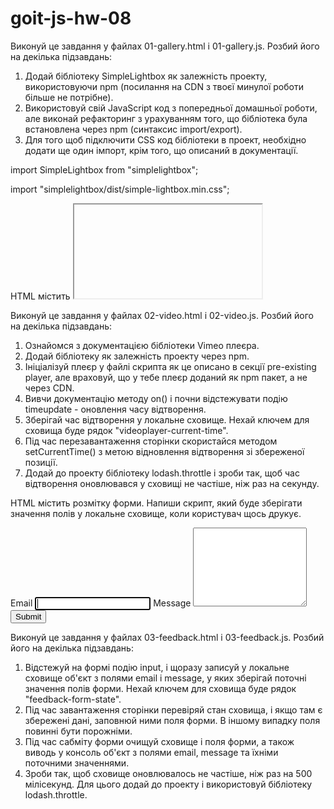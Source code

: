 # goit-js-hw-08

<!-- *     Завдання 1 - бібліотека SimpleLightbox -->

Виконуй це завдання у файлах 01-gallery.html і 01-gallery.js. Розбий його на
декілька підзавдань:

1. Додай бібліотеку SimpleLightbox як залежність проекту, використовуючи npm
   (посилання на CDN з твоєї минулої роботи більше не потрібне).
2. Використовуй свій JavaScript код з попередньої домашньої роботи, але виконай
   рефакторинг з урахуванням того, що бібліотека була встановлена через npm
   (синтаксис import/export).
3. Для того щоб підключити CSS код бібліотеки в проект, необхідно додати ще один
   імпорт, крім того, що описаний в документації.

<!-- #    Описаний в документації -->

import SimpleLightbox from "simplelightbox";

<!-- #    Додатковий імпорт стилів -->

import "simplelightbox/dist/simple-lightbox.min.css";

<!-- *     Завдання 2 - відеоплеєр -->

HTML містить <iframe> з відео для Vimeo плеєра. Напиши скрипт, який буде
зберігати поточний час відтворення відео у локальне сховище і, після
перезавантаження сторінки, продовжувати відтворювати відео з цього часу.

<iframe
  id="vimeo-player"
  src="https://player.vimeo.com/video/236203659"
  width="640"
  height="360"
  frameborder="0"
  allowfullscreen
  allow="autoplay; encrypted-media"
></iframe>

Виконуй це завдання у файлах 02-video.html і 02-video.js. Розбий його на
декілька підзавдань:

1.  Ознайомся з документацією бібліотеки Vimeo плеєра.
2.  Додай бібліотеку як залежність проекту через npm.
3.  Ініціалізуй плеєр у файлі скрипта як це описано в секції pre-existing
    player, але враховуй, що у тебе плеєр доданий як npm пакет, а не через CDN.
4.  Вивчи документацію методу on() і почни відстежувати подію timeupdate -
    оновлення часу відтворення.
5.  Зберігай час відтворення у локальне сховище. Нехай ключем для сховища буде
    рядок "videoplayer-current-time".
6.  Під час перезавантаження сторінки скористайся методом setCurrentTime() з
    метою відновлення відтворення зі збереженої позиції.
7.  Додай до проекту бібліотеку lodash.throttle і зроби так, щоб час відтворення
    оновлювався у сховищі не частіше, ніж раз на секунду.

<!-- *Завдання 3 - форма зворотного зв'язку -->

HTML містить розмітку форми. Напиши скрипт, який буде зберігати значення полів у
локальне сховище, коли користувач щось друкує.

<form class="feedback-form" autocomplete="off">
  <label>
    Email
    <input type="email" name="email" autofocus />
  </label>
  <label>
    Message
    <textarea name="message" rows="8"></textarea>
  </label>
  <button type="submit">Submit</button>
</form>

Виконуй це завдання у файлах 03-feedback.html і 03-feedback.js. Розбий його на
декілька підзавдань:

1.  Відстежуй на формі подію input, і щоразу записуй у локальне сховище об'єкт з
    полями email і message, у яких зберігай поточні значення полів форми. Нехай
    ключем для сховища буде рядок "feedback-form-state".
2.  Під час завантаження сторінки перевіряй стан сховища, і якщо там є збережені
    дані, заповнюй ними поля форми. В іншому випадку поля повинні бути
    порожніми.
3.  Під час сабміту форми очищуй сховище і поля форми, а також виводь у консоль
    об'єкт з полями email, message та їхніми поточними значеннями.
4.  Зроби так, щоб сховище оновлювалось не частіше, ніж раз на 500 мілісекунд.
    Для цього додай до проекту і використовуй бібліотеку lodash.throttle.
